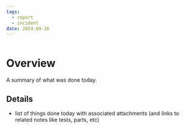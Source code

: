 ```yaml
---
tags:
  - report
  - incident
date: 2024-09-16
---
```

```table-of-contents
```

# Overview
A summary of what was done today.

## Details
- list of things done today with associated attachments (and links to related notes like tests, parts, etc)